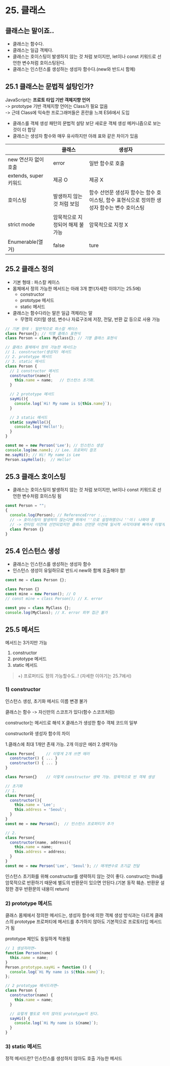 # 25. 클래스

## 클래스는 말이죠..

- 클래스는 함수다.
- 클래스는 일급 객체다.
- 클래스는 호이스팅이 발생하지 않는 것 처럼 보이지만, let이나 const 키워드로 선언한 변수처럼 호이스팅된다.
- 클래스는 인스턴스를 생성하는 생성자 함수다.(new와 반드시 함께)

## 25.1 클래스는 문법적 설탕인가?

JavaScript는 **프로토 타입 기반 객체지향 언어**<br>
-> prototype 기반 객체지향 언어는 Class가 필요 없음<br>
-> 근데 Class에 익숙한 프로그래머들은 혼란을 느껴 ES6에서 도입

- 클래스를 객체 생성 패턴의 문법적 설탕 보단 새로운 객체 생성 메커니즘으로 보는 것이 더 합당
- 클래스는 생성자 함수와 매우 유사하지만 아래 표와 같은 차이가 있음

|                       | 클래스                          | 생성자                                                                                      |
| --------------------- | ------------------------------- | ------------------------------------------------------------------------------------------- |
| new 연산자 없이 호출  | error                           | 일반 함수로 호출                                                                            |
| extends, super 키워드 | 제공 O                          | 제공 X                                                                                      |
| 호이스팅              | 발생하지 않는 것 처럼 보임      | 함수 선언문 생성자 함수는 함수 호이스팅, 함수 표현식으로 정의한 생성자 함수는 변수 호이스팅 |
| strict mode           | 암묵적으로 지정되어 해제 불가능 | 암묵적으로 지정 X                                                                           |
| Enumerable(열거)      | false                           | ture                                                                                        |

## 25.2 클래스 정의

- 기본 형태 : 파스칼 케이스
- 몸체에서 정의 가능한 메서드는 아래 3개 뿐!(자세한 이야기는 25.5에)
  - constructor
  - prototype 메서드
  - static 메서드
- 클래스는 함수다라는 말은 일급 객체라는 말
  - 무명의 리터럴 생성, 변수나 자료구조에 저장, 전달, 반환 값 등으로 사용 가능

```js
// 기본 형태 : 일반적으로 파스칼 케이스
class Person{}; // 익명 클래스 표현식
class Person = class MyClass{}; // 기명 클래스 표현식

// 클래스 몸체에서 정의 가능한 메서드는
// 1. constructor(생성자) 메서드
// 2. prototype 메서드
// 3. static 메서드
class Person {
  // 1 constructor 메서드
  constructor(name){
    this.name = name;   // 인스턴스 초기화.
  }

  // 2 prototype 메서드
  sayHi(){
    console.log(`Hi! My name is ${this.name}`);
  }

  // 3 static 메서드
  static sayHello(){
    console.log('Hello!');
  }
}

const me = new Person('Lee'); // 인스턴스 생성
console.log(me.name); // Lee. 프로퍼티 참조
me.sayHi(); // Hi! My name is Lee
Person.sayHello();  // Hello!
```

## 25.3 클래스 호이스팅

- 클래스는 호이스팅이 발생하지 않는 것 처럼 보이지만, let이나 const 키워드로 선언한 변수처럼 호이스팅 됨

```js
const Person = "";
{
  console.log(Person); // ReferenceError :...
  // -> 호이스팅이 발생하지 않는다면 위에서 ''으로 설정하였으니 ''이ㅣ 나와야 함
  // -> 런타임 이전에 선언되었지만 클래스 선언문 이전에 일시적 사각지대에 빠져서 이렇게 보이는 것
  class Person {}
}
```

## 25.4 인스턴스 생성

- 클래스는 인스턴스를 생성하는 생성자 함수
- 인스턴스 생성이 유일하므로 반드시 new와 함께 호출해야 함!

```js
const me = class Person {};

class Person {}
const mine = new Person(); // O
// const mine = class Person(); // X. error

const you = class MyClass {};
console.log(MyClass); // X. error 외부 접근 불가
```

## 25.5 메서드

메서드는 3가지만 가능

1. constructor
2. prototype 메서드
3. static 메서드

> +) 프로퍼티도 정의 가능할수도..! (자세한 이야기는 25.7에서)

### 1) constructor

인스턴스 생성, 초기화 메서드
이름 변경 불가

클래스는 함수 -> 자신만의 스코프가 있다(함수 스코프처럼)

constructor는 메서드로 해석 X
클래스가 생성한 함수 객체 코드의 일부

constructor와 생성자 함수의 차이

1.클래스에 최대 1개만 존재 가능. 2개 이상은 에러 2.생략가능

```js
class Person{     // 이렇게 2개 쓰면 에러
  constructor() { ... }
  constructor() { ... }
}

class Person{}    // 이렇게 constructor 생략 가능. 암묵적으로 빈 객체 생성

// 초기화
// 1.
class Person{
  constructor(){
    this.name = 'Lee';
    this.address = 'Seoul';
  }
}
const me = new Person();  // 인스턴스 프로퍼티가 추가

// 2.
class Person{
  constructor(name, address){
    this.name = name;
    this.address = address;
  }
}
const me = new Person('Lee', 'Seoul'); // 매개변수로 초기값 전달
```

인스턴스 초기화를 위해 constructor를 생략하지 않는 것이 좋다.
construct는 this를 암묵적으로 반환하기 때문에 별도의 반환문이 있으면 안된다.(기본 동작 훼손. 반환문 설정한 경우 반환문의 내용이 return)

### 2) prototype 메서드

클래스 몸체에서 정의한 메서드는,
생성자 함수에 의한 객체 생성 방식과는 다르게 클래스의 prototype 프로퍼티에 메서드를 추가하지 않아도 기본적으로 프로토타입 메서드가 됨

prototype 체인도 동일하게 적용됨

```js
// 1 생성자라면~
function Person(name) {
  this.name = name;
}
Person.prototype.sayHi = function () {
  console.log(`Hi My name is ${this.name}`);
};

// 2 prototype 메서드라면~
class Person {
  constructor(name) {
    this.name = name;
  }

  // 요렇게 별도로 하지 않아도 prototype이 된다.
  sayHi() {
    console.log(`Hi My name is ${name}`);
  }
}
```

### 3) static 메서드

정적 메서드란? 인스턴스를 생성하지 않아도 호출 가능한 메서드
